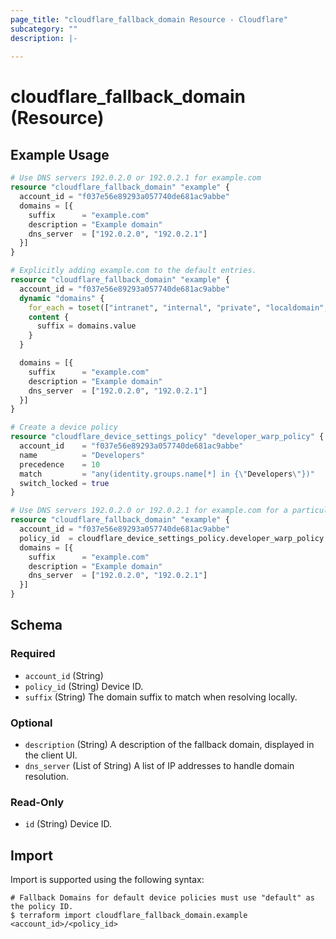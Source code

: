 ```yaml
---
page_title: "cloudflare_fallback_domain Resource - Cloudflare"
subcategory: ""
description: |-
  
---
```


# cloudflare_fallback_domain (Resource)



## Example Usage

```terraform
# Use DNS servers 192.0.2.0 or 192.0.2.1 for example.com
resource "cloudflare_fallback_domain" "example" {
  account_id = "f037e56e89293a057740de681ac9abbe"
  domains = [{
    suffix      = "example.com"
    description = "Example domain"
    dns_server  = ["192.0.2.0", "192.0.2.1"]
  }]
}

# Explicitly adding example.com to the default entries.
resource "cloudflare_fallback_domain" "example" {
  account_id = "f037e56e89293a057740de681ac9abbe"
  dynamic "domains" {
    for_each = toset(["intranet", "internal", "private", "localdomain", "domain", "lan", "home", "host", "corp", "local", "localhost", "home.arpa", "invalid", "test"])
    content {
      suffix = domains.value
    }
  }

  domains = [{
    suffix      = "example.com"
    description = "Example domain"
    dns_server  = ["192.0.2.0", "192.0.2.1"]
  }]
}

# Create a device policy
resource "cloudflare_device_settings_policy" "developer_warp_policy" {
  account_id    = "f037e56e89293a057740de681ac9abbe"
  name          = "Developers"
  precedence    = 10
  match         = "any(identity.groups.name[*] in {\"Developers\"})"
  switch_locked = true
}

# Use DNS servers 192.0.2.0 or 192.0.2.1 for example.com for a particular device policy
resource "cloudflare_fallback_domain" "example" {
  account_id = "f037e56e89293a057740de681ac9abbe"
  policy_id  = cloudflare_device_settings_policy.developer_warp_policy.id
  domains = [{
    suffix      = "example.com"
    description = "Example domain"
    dns_server  = ["192.0.2.0", "192.0.2.1"]
  }]
}
```
<!-- schema generated by tfplugindocs -->
## Schema

### Required

- `account_id` (String)
- `policy_id` (String) Device ID.
- `suffix` (String) The domain suffix to match when resolving locally.

### Optional

- `description` (String) A description of the fallback domain, displayed in the client UI.
- `dns_server` (List of String) A list of IP addresses to handle domain resolution.

### Read-Only

- `id` (String) Device ID.

## Import

Import is supported using the following syntax:

```shell
# Fallback Domains for default device policies must use "default" as the policy ID.
$ terraform import cloudflare_fallback_domain.example <account_id>/<policy_id>
```
